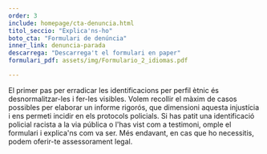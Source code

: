 ```yaml
---
order: 3
include: homepage/cta-denuncia.html
titol_seccio: "Explica'ns-ho"
boto_cta: "Formulari de denúncia"
inner_link: denuncia-parada
descarrega: "Descarrega't el formulari en paper"
formulari_pdf: assets/img/Formulario_2_idiomas.pdf

---
```

El primer pas per erradicar les identificacions per perfil ètnic és desnormalitzar-les i fer-les visibles. Volem recollir el màxim de casos possibles per elaborar un informe rigorós, que dimensioni aquesta injustícia i ens permeti incidir en els protocols policials. Si has patit una identificació policial racista a la via pública o l'has vist com a testimoni, omple el formulari i explica'ns com va ser. Més endavant, en cas que ho necessitis, podem oferir-te assessorament legal.
